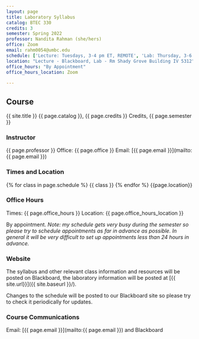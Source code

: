 ```yaml
---
layout: page
title: Laboratory Syllabus
catalog: BTEC 330
credits: 3
semester: Spring 2022
professor: Nandita Rahman (she/hers)
office: Zoom
email: rahm0054@umbc.edu
schedule: ['Lecture: Tuesdays, 3-4 pm ET, REMOTE', 'Lab: Thursday, 3-6 pm ET, In-Person']
location: "Lecture - Blackboard, Lab - Rm Shady Grove Building IV 5312"   
office_hours: "By Appointment"
office_hours_location: Zoom
 
---
```


## Course

{{ site.title }}
{{ page.catalog }}, {{ page.credits }} Credits, {{ page.semester }}

### Instructor

{{ page.professor }}
Office: {{ page.office }}
Email:
[{{ page.email }}](mailto:{{ page.email }})

### Times and Location

{% for class in page.schedule %}
  {{ class }}
{% endfor %}
{{page.location}}

### Office Hours

Times: {{ page.office_hours }}
Location: {{ page.office_hours_location }}

By appointment. *Note: my schedule gets very busy during the semester so
please try to schedule appointments as far in advance as possible. In general it
will be very difficult to set up appointments less than 24 hours in advance.*

### Website

The syllabus and other relevant class information and resources will be posted
on Blackboard, the laboratory information will be posted at [{{ site.url}}]({{ site.baseurl }}/). 

Changes to the schedule will be posted to our Blackboard site so please try to check it
periodically for updates.


### Course Communications
Email: [{{ page.email }}](mailto:{{ page.email }})
and Blackboard
